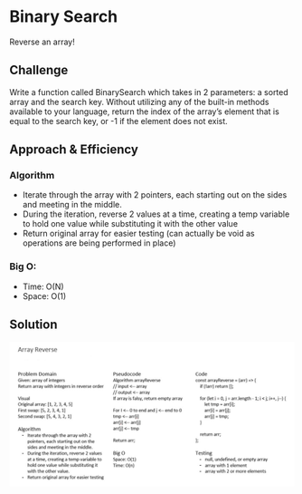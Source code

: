 # Binary Search
Reverse an array!

## Challenge
Write a function called BinarySearch which takes in 2 parameters: a sorted array and the search key. Without utilizing any of the built-in methods available to your language, return the index of the array’s element that is equal to the search key, or -1 if the element does not exist.

## Approach & Efficiency
### Algorithm
- Iterate through the array with 2 pointers, each starting out on the sides and meeting in the middle.
- During the iteration, reverse 2 values at a time, creating a temp variable to hold one value while substituting it with the other value
- Return original array for easier testing (can actually be void as operations are being performed in place)

### Big O:
- Time: O(N)
- Space: O(1)

## Solution
![Array Reverse](../../../assets/array-reverse.jpg "array reverse")